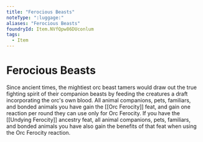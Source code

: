 ```yaml
---
title: "Ferocious Beasts"
noteType: ":luggage:"
aliases: "Ferocious Beasts"
foundryId: Item.NVfQpw86DUconlum
tags:
  - Item
---
```


# Ferocious Beasts

Since ancient times, the mightiest orc beast tamers would draw out the true fighting spirit of their companion beasts by feeding the creatures a draft incorporating the orc's own blood. All animal companions, pets, familiars, and bonded animals you have gain the [[Orc Ferocity]] feat, and gain one reaction per round they can use only for Orc Ferocity. If you have the [[Undying Ferocity]] ancestry feat, all animal companions, pets, familiars, and bonded animals you have also gain the benefits of that feat when using the Orc Ferocity reaction.
